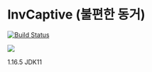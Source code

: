 # InvCaptive (불편한 동거)
[![Build Status](https://travis-ci.com/noonmaru/inv-captive.svg?branch=master)](https://travis-ci.com/noonmaru/inv-captive)

[![](http://img.youtube.com/vi/bUziXPSoP30/0.jpg)](http://www.youtube.com/watch?v=bUziXPSoP30 "")

1.16.5
JDK11
